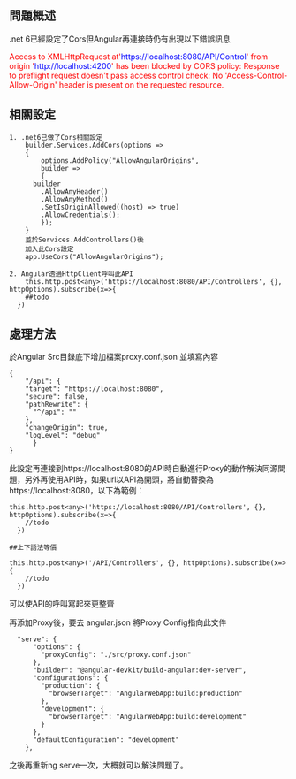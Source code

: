 ## 問題概述

.net 6已經設定了Cors但Angular再連接時仍有出現以下錯誤訊息
        
<font color=#FF0000>Access to XMLHttpRequest at'</font><font color=#0000FF>https://localhost:8080/API/Control</font><font color=#FF0000>' from origin '</font><font color=#0000FF>http://localhost:4200</font><font color=#FF0000>' has been blocked by CORS policy: Response to preflight request doesn't pass access control check: No 'Access-Control-Allow-Origin' header is present on the requested resource. 
</font>

## 相關設定
    1. .net6已做了Cors相關設定
        builder.Services.AddCors(options =>
        {
            options.AddPolicy("AllowAngularOrigins",
            builder =>
            {
          builder
            .AllowAnyHeader()
            .AllowAnyMethod()
            .SetIsOriginAllowed((host) => true)
            .AllowCredentials();
            });
        }
        並於Services.AddControllers()後
        加入此Cors設定
        app.UseCors("AllowAngularOrigins");
    
    2. Angular透過HttpClient呼叫此API
        this.http.post<any>('https://localhost:8080/API/Controllers', {}, httpOptions).subscribe(x=>{
        ##todo
      })
    
## 處理方法

於Angular Src目錄底下增加檔案proxy.conf.json
並填寫內容
    
    {
        "/api": {
        "target": "https://localhost:8080",
        "secure": false,
        "pathRewrite": {
          "^/api": ""
        },
        "changeOrigin": true,
        "logLevel": "debug"
          }
    }
此設定再連接到https://localhost:8080的API時自動進行Proxy的動作解決同源問題，另外再使用API時，如果url以API為開頭，將自動替換為https://localhost:8080，以下為範例：

    this.http.post<any>('https://localhost:8080/API/Controllers', {}, httpOptions).subscribe(x=>{
        //todo
      })
      
    ##上下語法等價
    
    this.http.post<any>('/API/Controllers', {}, httpOptions).subscribe(x=>{
        //todo
      })

可以使API的呼叫寫起來更整齊

再添加Proxy後，要去 angular.json 將Proxy Config指向此文件
    
      "serve": {
          "options": {
            "proxyConfig": "./src/proxy.conf.json"
          },
          "builder": "@angular-devkit/build-angular:dev-server",
          "configurations": {
            "production": {
              "browserTarget": "AngularWebApp:build:production"
            },
            "development": {
              "browserTarget": "AngularWebApp:build:development"
            }
          },
          "defaultConfiguration": "development"
        },
   
之後再重新ng serve一次，大概就可以解決問題了。

